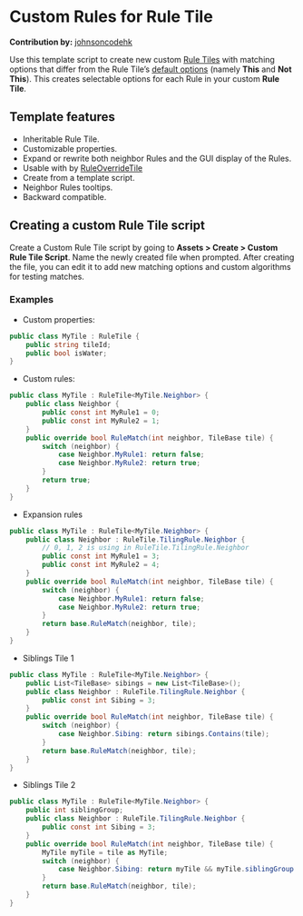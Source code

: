 # Custom Rules for Rule Tile

__Contribution by:__ [johnsoncodehk](https://github.com/johnsoncodehk)

Use this template script to create new custom [Rule Tiles](RuleTile.md) with matching options that differ from the Rule
Tile’s [default options](RuleTile.md#Usage) (namely **This** and **Not This**). This creates selectable options for each
Rule in your custom __Rule Tile__.

## Template features

- Inheritable Rule Tile.
- Customizable properties.
- Expand or rewrite both neighbor Rules and the GUI display of the Rules.
- Usable with by [RuleOverrideTile](RuleOverrideTile.md)
- Create from a template script.
- Neighbor Rules tooltips.
- Backward compatible.

## Creating a custom Rule Tile script

Create a Custom Rule Tile script by going to __Assets > Create > Custom Rule Tile Script__. Name the newly created file
when prompted. After creating the file, you can edit it to add new matching options and custom algorithms for testing
matches.

### Examples

- Custom properties:

```csharp
public class MyTile : RuleTile {
    public string tileId;
    public bool isWater;
}
```

- Custom rules:

```csharp
public class MyTile : RuleTile<MyTile.Neighbor> {
    public class Neighbor {
        public const int MyRule1 = 0;
        public const int MyRule2 = 1;
    }
    public override bool RuleMatch(int neighbor, TileBase tile) {
        switch (neighbor) {
            case Neighbor.MyRule1: return false;
            case Neighbor.MyRule2: return true;
        }
        return true;
    }
}
```

- Expansion rules

```csharp
public class MyTile : RuleTile<MyTile.Neighbor> {
    public class Neighbor : RuleTile.TilingRule.Neighbor {
        // 0, 1, 2 is using in RuleTile.TilingRule.Neighbor
        public const int MyRule1 = 3;
        public const int MyRule2 = 4;
    }
    public override bool RuleMatch(int neighbor, TileBase tile) {
        switch (neighbor) {
            case Neighbor.MyRule1: return false;
            case Neighbor.MyRule2: return true;
        }
        return base.RuleMatch(neighbor, tile);
    }
}
```

- Siblings Tile 1

```csharp
public class MyTile : RuleTile<MyTile.Neighbor> {
    public List<TileBase> sibings = new List<TileBase>();
    public class Neighbor : RuleTile.TilingRule.Neighbor {
        public const int Sibing = 3;
    }
    public override bool RuleMatch(int neighbor, TileBase tile) {
        switch (neighbor) {
            case Neighbor.Sibing: return sibings.Contains(tile);
        }
        return base.RuleMatch(neighbor, tile);
    }
}
```

- Siblings Tile 2

```csharp
public class MyTile : RuleTile<MyTile.Neighbor> {
    public int siblingGroup;
    public class Neighbor : RuleTile.TilingRule.Neighbor {
        public const int Sibing = 3;
    }
    public override bool RuleMatch(int neighbor, TileBase tile) {
        MyTile myTile = tile as MyTile;
        switch (neighbor) {
            case Neighbor.Sibing: return myTile && myTile.siblingGroup == siblingGroup;
        }
        return base.RuleMatch(neighbor, tile);
    }
}
```